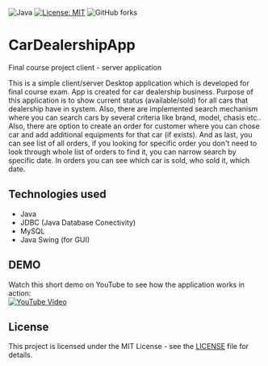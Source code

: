![Java](https://img.shields.io/badge/Java-17-brightgreen)
[![License: MIT](https://img.shields.io/badge/License-MIT-green.svg)](https://opensource.org/licenses/MIT)
![GitHub forks](https://img.shields.io/github/forks/MiroslavKolosnjaji/CarDealershipApp)
# CarDealershipApp
Final course project client - server application

This is a simple client/server Desktop application which is developed for final course exam. App is created for car dealership business. Purpose of this application is to show current status (available/sold) for all cars that dealership have in system. Also, there are implemented search mechanism where you can search cars by several criteria like brand, model, chasis etc.. Also, there are option to create an order for customer where you can chose car and add additional equipments for that car (if exists). And as last, you can see list of all orders, if you looking for specific order you don't need to look through whole list of orders to find it, you can narrow search by specific date. In orders you can see which car is sold, who sold it, which date.

## Technologies used

- Java
- JDBC (Java Database Conectivity)
- MySQL
- Java Swing (for GUI)

## DEMO
Watch this short demo on YouTube to see how the application works in action:  
[![YouTube Video](https://img.shields.io/badge/Watch%20on-YouTube-red?style=for-the-badge&logo=youtube)](https://www.youtube.com/watch?v=HE3AqpwPbd4)


## License
This project is licensed under the MIT License - see the [LICENSE](LICENSE) file for details.
